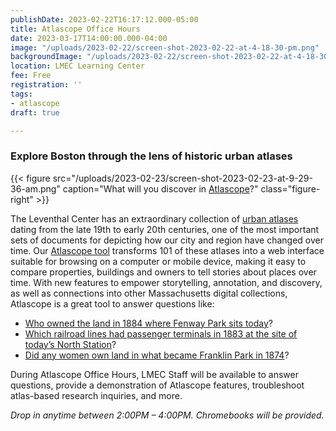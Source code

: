 ```yaml
---
publishDate: 2023-02-22T16:17:12.000-05:00
title: Atlascope Office Hours
date: 2023-03-17T14:00:00.000-04:00
image: "/uploads/2023-02-22/screen-shot-2023-02-22-at-4-18-30-pm.png"
backgroundImage: "/uploads/2023-02-22/screen-shot-2023-02-22-at-4-18-30-pm.png"
location: LMEC Learning Center
fee: Free
registration: ''
tags:
- atlascope
draft: true

---
```

### Explore Boston through the lens of historic urban atlases

{{< figure src="/uploads/2023-02-23/screen-shot-2023-02-23-at-9-29-36-am.png" caption="What will you discover in [Atlascope](https://www.atlascope.org/)?" class="figure-right" >}}

The Leventhal Center has an extraordinary collection of [urban atlases](https://collections.leventhalmap.org/search?utf8=%E2%9C%93&f%5Bcollection_name_ssim%5D%5B%5D=Urban+Maps+%28Collection+of+Distinction%29&f%5Bsubject_facet_ssim%5D%5B%5D=Boston+%28Mass.%29--Maps&search_field=dummy_range&range%5Bdate_facet_yearly_itim%5D%5Bbegin%5D=1860&range%5Bdate_facet_yearly_itim%5D%5Bend%5D=1950&commit=Apply) dating from the late 19th to early 20th centuries, one of the most important sets of documents for depicting how our city and region have changed over time. Our [Atlascope tool](https://atlascope.leventhalmap.org/) transforms 101 of these atlases into a web interface suitable for browsing on a computer or mobile device, making it easy to compare properties, buildings and owners to tell stories about places over time. With new features to empower storytelling, annotation, and discovery, as well as connections into other Massachusetts digital collections, Atlascope is a great tool to answer questions like:

* [Who owned the land in 1884 where Fenway Park sits today](https://atlascope.org/#/view:share$mode:glass$center:-71.09693,42.34659$zoom:17.75$base:maptiler-streets$overlay:ark:/76611/al84rac0k)?
* [Which railroad lines had passenger terminals in 1883 at the site of today’s North Station](https://atlascope.org/#/view:share$mode:glass$center:-71.06230,42.36603$zoom:17.34$base:maptiler-streets$overlay:ark:/76611/al8c28hx3)?
* [Did any women own land in what became Franklin Park in 1874](https://atlascope.org/#/view:share$mode:glass$center:-71.09516,42.30868$zoom:16.21$base:maptiler-streets$overlay:ark:/76611/al8c2h4jv)?

During Atlascope Office Hours, LMEC Staff will be available to answer questions, provide a demonstration of Atlascope features, troubleshoot atlas-based research inquiries, and more.

_Drop in anytime between 2:00PM – 4:00PM. Chromebooks will be provided._
